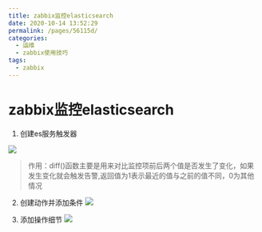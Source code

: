 ```yaml
---
title: zabbix监控elasticsearch
date: 2020-10-14 13:52:29
permalink: /pages/56115d/
categories:
  - 运维
  - zabbix使用技巧
tags:
  - zabbix
---
```

# zabbix监控elasticsearch
1. 创建es服务触发器


![](https://cdn.jsdelivr.net/gh/summerking1/image@main/31.png)

> 作用：diff()函数主要是用来对比监控项前后两个值是否发生了变化，如果发生变化就会触发告警,返回值为1表示最近的值与之前的值不同，0为其他情况

2. 创建动作并添加条件
![](https://cdn.jsdelivr.net/gh/summerking1/image@main/32.png)

3. 添加操作细节
![](https://cdn.jsdelivr.net/gh/summerking1/image@main/33.png)